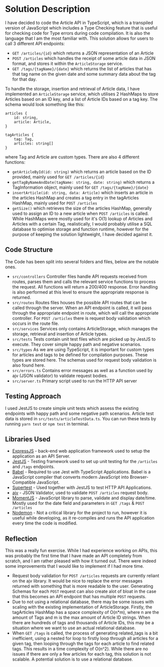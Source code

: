 # Solution Description
I have decided to code the Article API in TypeScript, which is a transpiled version of JavaScript which includes a Type Checking feature that is useful for checking code for Type errors during code compilation. It is also the language that I am the most familiar with.
This solution allows for users to call 3 different API endpoints:
- `GET /articles/{id}` which returns a JSON representation of an Article
- `POST /articles` which handles the receipt of some article data in JSON format, and stores it within the `ArticleStorage` service.
- `GET /tags/{tagName}/{date}` which returns the list of articles that has that tag name on the given date and some summary data about the tag for that day.

To handle the storage, insertion and retrieval of Article data, I have implemented an `ArticleStorage` service, which utilises 2 HashMaps to store Articles based on an ID key, and a list of Article IDs based on a tag key. The schema would look something like this:
```
articles {
    id: string,
    article: Article,
}

tagArticles {
    tag: Tag,
    articles: string[]
}
```
where Tag and Article are custom types.
There are also 4 different functions:
- `getArticleById(id: string)` which returns an article based on the ID provided, mainly used for `GET /articles/{id}`
- `getTagByNameAndDate(tagName: string, date: string)` which returns a TagInformation object, mainly used for `GET /tags/{tagName}/{date}`
- `insertArticle(id: string, data: Article)` which inserts an article in the articles HashMap and creates a tag entry in the tagArticles HashMap, mainly used for `POST /articles`
- `getSize()` which retrieves the size of the articles HashMap, generally used to assign an ID to a new article when `POST /articles` is called.
While HashMaps were mostly used for it's O(1) lookup of Articles and Articles with a certain Tag, realistically, I would probably utilise a SQL database to optimise storage and function runtime, however for the purpose of keeping the solution lightweight, I have decided against it.

## Code Structure
The Code has been split into several folders and files, below are the notable ones.
- `src/controllers` 
Controller files handle API requests received from routes, parses them and calls the relevant service functions to process the request. All functions will return a 200/400 response. Error handling is also performed at this level to ensure the appropriate response is returned.
- `src/routes` 
Routes files houses the possible API routes that can be called through the server. When an API endpoint is called, it will pass through the appropriate endpoint in route, which will call the appropriate controller. For `POST /articles` there is request body validation which occurs in the route file.
- `src/services` 
Services only contains ArticleStorage, which manages the storage, retrieval and insertion of Article types.
- `src/tests`
Tests contain unit test files which are picked up by JestJS to execute. They cover simple happy path and negative scenarios.
- `src/types`
As we are using TypeScript, it is important for custom types for articles and tags to be defined for compilation purposes. These types are stored here. The schemas used for request body validation is also found here.
- `src/errors.ts`
Contains error messages as well as a function used by ajv (JSON validator) to validate request bodies.
- `src/server.ts`
Primary script used to run the HTTP API server

## Testing Approach
I used JestJS to create simple unit tests which assess the existing endpoints with happy path and some negative path scenarios. Article test data is stored in `src/tests/articleTestData.ts`. You can run these tests by running `yarn test` or `npm test` in terminal.

## Libraries Used
- [ExpressJS](https://expressjs.com/) - back-end web application framework used to setup the application as an API Server.
- [JestJS](https://jestjs.io/) - Testing framework used to set up unit testing for the `/articles` and `/tags` endpoints.
- [Babel](https://babeljs.io/) - Required to use Jest with TypeScript Applications. Babel is a JavaScript compiler that converts modern JavaScript into Browser-Compatible JavaScript.
- [Supertest](https://github.com/visionmedia/supertest) - Used together with JestJS to test HTTP API Applications.
- [ajv](https://ajv.js.org/) - JSON Validator, used to validate `POST /articles` request body.
- [MomentJS](https://momentjs.com/) - JavaScript library to parse, validate and display date/time. Mostly used for the date field and parameters in `GET /tags` & `POST /articles`
- [Nodemon](https://nodemon.io/) - Not a critical library for the project to run, however it is useful while developing, as it re-compiles and runs the API application every time the code is modified.

## Reflection
This was a really fun exercise. While I had experience working on APIs, this was probably the first time that I have made an API completely from scratch, and I am rather pleased with how it turned out. 
There were indeed some improvements that I would like to implement if I had more time.
- Request body validation for `POST /articles` requests are currently reliant on the ajv library. It would be nice to replace the error messages returned with something that is more readable to the user. Generating Schemas for each `POST` request can also create alot of bloat in the case that this becomes an API endpoint that has multiple `POST` requests.
- Due to not using a relational database, there may be some issues with scaling with the existing implementation of ArticleStorage. Firstly, the tagArticles HashMap has a space complexity of O(n*m), where n are the amount of Tags and m is the max amount of Article ID strings. When there are hundreds of tags and thousands of Article IDs, this may be a situation where we want to use an actual relational database.
- When `GET /tags` is called, the process of generating related_tags is a bit inefficient, using a nested for loop to firstly loop through all articles for a given tag, then looping through the tags for each article to find related tags. This results in a time complexity of O(n^2). While there are no issues if there are only a few articles for each tag, this solution is not scalable. A potential solution is to use a relational database.